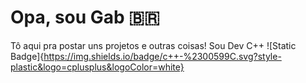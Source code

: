 # Opa, sou Gab 🇧🇷

Tô aqui pra postar uns projetos e outras coisas! Sou Dev C++ 
![Static Badge]{https://img.shields.io/badge/c++-%2300599C.svg?style-plastic&logo=cplusplus&logoColor=white}
